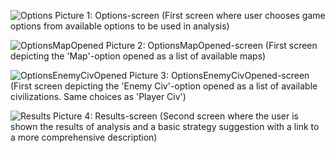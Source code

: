 ![Options](https://user-images.githubusercontent.com/64533217/226351621-40179d32-795e-4fa1-9f29-871ff8f3de0e.png)
Picture 1: Options-screen (First screen where user chooses game options from available options to be used in analysis)

![OptionsMapOpened](https://user-images.githubusercontent.com/64533217/226352008-3dfab5f2-f8d2-4818-b26d-fbff02cacd46.png)
Picture 2: OptionsMapOpened-screen (First screen depicting the 'Map'-option opened as a list of available maps)

![OptionsEnemyCivOpened](https://user-images.githubusercontent.com/64533217/226352065-0df24558-0d9f-486e-9801-6d891d1db38d.png)
Picture 3: OptionsEnemyCivOpened-screen (First screen depicting the 'Enemy Civ'-option opened as a list of available civilizations. Same choices as 'Player Civ')

![Results](https://user-images.githubusercontent.com/64533217/226352088-999466f8-4865-4904-adc9-8b1982b6260e.png)
Picture 4: Results-screen (Second screen where the user is shown the results of analysis and a basic strategy suggestion with a link to a more comprehensive description)

